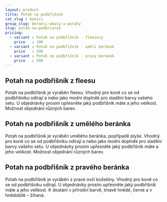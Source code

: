 ```yaml
---
layout: product
title: Potah na podbřišník
cat_slug : konici
group_slug: beranci-obaly-a-potahy
slug: potah-na-podbrisnik
pricing:
  - variant : Potah na podbřišník - fleesový
    price   : 190
  - variant : Potah na podbřišník - umělí beránek
    price   : 290
  - variant : Potah na podbřišník - pravý beránek
    price   : 990
---
```


Potah na podbřišník z fleesu
----------------------------

Potah na podbřišník je vyráběn fleesu. 
Vhodný pro koně co se od podbřišníku odírají a nebo jako modní doplněk pro sladění barvy vašeho setu.
U objednávky prosím upřesněte jaký podbřišník máte a jeho velikost.
Možnost objednání různých barev.

Potah na podbřišník z umělého beránka
-------------------------------------

Potah na podbřišník je vyráběn umělého beránka, popřípadě plyše.
Vhodný pro koně co se od podbřišníku odírají a nebo jako modní doplněk pro sladění barvy vašeho setu.
U objednávky prosím upřesněte jaký podbřišník máte a jeho velikost.
Možnost objednání různých barev.

Potah na podbřišník z pravého beránka
-------------------------------------

Potah na podbřišník je vyráběn z pravé ovčí kožešiny. 
Vhodný pro koně co se od podbřišníku odírají.
U objednávky prosím upřesněte jaký podbřišník máte a jeho velikost.
K dostání v přírodní barvě, tmavě hnědé, černé a v hnědobílé – žíhaná.

